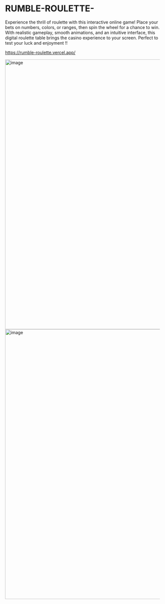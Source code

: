 # RUMBLE-ROULETTE-
Experience the thrill of roulette with this interactive online game! Place your bets on numbers, colors, or ranges, then spin the wheel for a chance to win. With realistic gameplay, smooth animations, and an intuitive interface, this digital roulette table brings the casino experience to your screen. Perfect to test your luck and enjoyment !!

https://rumble-roulette.vercel.app/

<img width="600" height="880" alt="image" src="https://github.com/user-attachments/assets/760f3849-14f3-479c-9358-6b8370453bea" />

<img width="600" height="880" alt="image" src="https://github.com/user-attachments/assets/7c1fe996-6740-482a-b379-6cc76aec2bda" />

